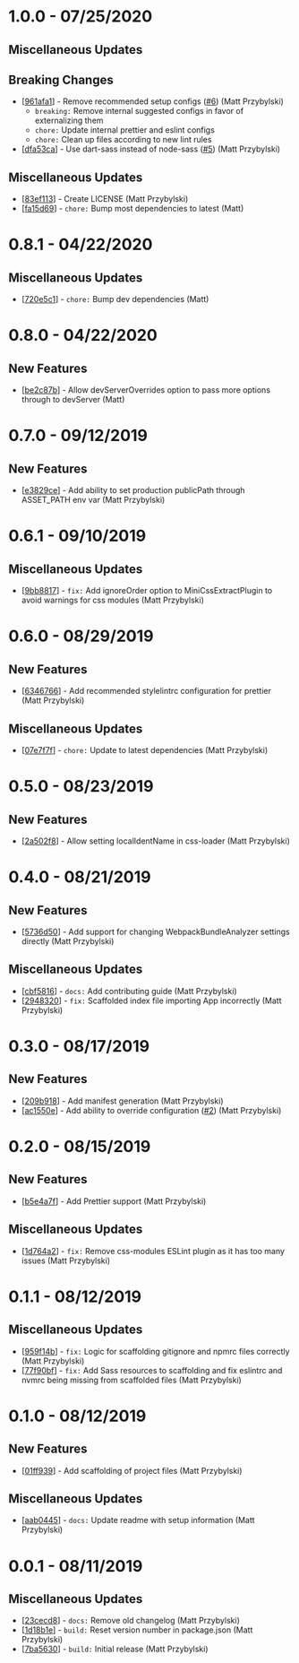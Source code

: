 # 1.0.0 - 07/25/2020
## Miscellaneous Updates

## Breaking Changes
* [[961afa1](https://github.com/reintroducing/rsr/commit/961afa1)] - Remove recommended setup configs ([#6](https://github.com/reintroducing/rsr/pull/6)) (Matt Przybylski)
	* `breaking:` Remove internal suggested configs in favor of externalizing them
	* `chore:` Update internal prettier and eslint configs
	* `chore:` Clean up files according to new lint rules
* [[dfa53ca](https://github.com/reintroducing/rsr/commit/dfa53ca)] - Use dart-sass instead of node-sass ([#5](https://github.com/reintroducing/rsr/pull/5)) (Matt Przybylski)

## Miscellaneous Updates
* [[83ef113](https://github.com/reintroducing/rsr/commit/83ef113)] - Create LICENSE (Matt Przybylski)
* [[fa15d69](https://github.com/reintroducing/rsr/commit/fa15d69)] - `chore:` Bump most dependencies to latest (Matt)

# 0.8.1 - 04/22/2020

## Miscellaneous Updates
* [[720e5c1](https://github.com/reintroducing/rsr/commit/720e5c1)] - `chore:` Bump dev dependencies (Matt)

# 0.8.0 - 04/22/2020

## New Features
* [[be2c87b](https://github.com/reintroducing/rsr/commit/be2c87b)] - Allow devServerOverrides option to pass more options through to devServer (Matt)

# 0.7.0 - 09/12/2019

## New Features
* [[e3829ce](https://github.com/reintroducing/rsr/commit/e3829ce)] - Add ability to set production publicPath through ASSET_PATH env var (Matt Przybylski)

# 0.6.1 - 09/10/2019

## Miscellaneous Updates
* [[9bb8817](https://github.com/reintroducing/rsr/commit/9bb8817)] - `fix:` Add ignoreOrder option to MiniCssExtractPlugin to avoid warnings for css modules (Matt Przybylski)

# 0.6.0 - 08/29/2019

## New Features
* [[6346766](https://github.com/reintroducing/rsr/commit/6346766)] - Add recommended stylelintrc configuration for prettier (Matt Przybylski)

## Miscellaneous Updates
* [[07e7f7f](https://github.com/reintroducing/rsr/commit/07e7f7f)] - `chore:` Update to latest dependencies (Matt Przybylski)

# 0.5.0 - 08/23/2019

## New Features
* [[2a502f8](https://github.com/reintroducing/rsr/commit/2a502f8)] - Allow setting localIdentName in css-loader (Matt Przybylski)

# 0.4.0 - 08/21/2019

## New Features
* [[5736d50](https://github.com/reintroducing/rsr/commit/5736d50)] - Add support for changing WebpackBundleAnalyzer settings directly (Matt Przybylski)

## Miscellaneous Updates
* [[cbf5816](https://github.com/reintroducing/rsr/commit/cbf5816)] - `docs:` Add contributing guide (Matt Przybylski)
* [[2948320](https://github.com/reintroducing/rsr/commit/2948320)] - `fix:` Scaffolded index file importing App incorrectly (Matt Przybylski)

# 0.3.0 - 08/17/2019

## New Features
* [[209b918](https://github.com/reintroducing/rsr/commit/209b918)] - Add manifest generation (Matt Przybylski)
* [[ac1550e](https://github.com/reintroducing/rsr/commit/ac1550e)] - Add ability to override configuration ([#2](https://github.com/reintroducing/rsr/pull/2)) (Matt Przybylski)

# 0.2.0 - 08/15/2019

## New Features
* [[b5e4a7f](https://github.com/reintroducing/rsr/commit/b5e4a7f)] - Add Prettier support (Matt Przybylski)

## Miscellaneous Updates
* [[1d764a2](https://github.com/reintroducing/rsr/commit/1d764a2)] - `fix:` Remove css-modules ESLint plugin as it has too many issues (Matt Przybylski)

# 0.1.1 - 08/12/2019

## Miscellaneous Updates
* [[959f14b](https://github.com/reintroducing/rsr/commit/959f14b)] - `fix:` Logic for scaffolding gitignore and npmrc files correctly (Matt Przybylski)
* [[77f90bf](https://github.com/reintroducing/rsr/commit/77f90bf)] - `fix:` Add Sass resources to scaffolding and fix eslintrc and nvmrc being missing from scaffolded files (Matt Przybylski)

# 0.1.0 - 08/12/2019

## New Features
* [[01ff939](https://github.com/reintroducing/rsr/commit/01ff939)] - Add scaffolding of project files (Matt Przybylski)

## Miscellaneous Updates
* [[aab0445](https://github.com/reintroducing/rsr/commit/aab0445)] - `docs:` Update readme with setup information (Matt Przybylski)

# 0.0.1 - 08/11/2019

## Miscellaneous Updates
* [[23cecd8](https://github.com/reintroducing/rsr/commit/23cecd8)] - `docs:` Remove old changelog (Matt Przybylski)
* [[1d18b1e](https://github.com/reintroducing/rsr/commit/1d18b1e)] - `build:` Reset version number in package.json (Matt Przybylski)
* [[7ba5630](https://github.com/reintroducing/rsr/commit/7ba5630)] - `build:` Initial release (Matt Przybylski)
